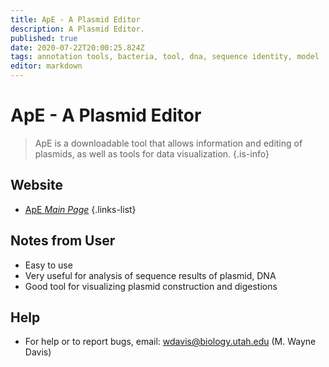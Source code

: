 ```yaml
---
title: ApE - A Plasmid Editor
description: A Plasmid Editor.
published: true
date: 2020-07-22T20:00:25.824Z
tags: annotation tools, bacteria, tool, dna, sequence identity, model
editor: markdown
---
```


# ApE - A Plasmid Editor

> ApE is a downloadable tool that allows information and editing of plasmids, as well as tools for data visualization.
 {.is-info}

 

## Website 

- [ApE *Main Page*](https://jorgensen.biology.utah.edu/wayned/ape/)
 {.links-list}

 ## Notes from User
 - Easy to use 
 - Very useful for analysis of sequence results of plasmid, DNA
 - Good tool for visualizing plasmid construction and digestions

## Help
- For help or to report bugs, email: wdavis@biology.utah.edu (M. Wayne Davis)